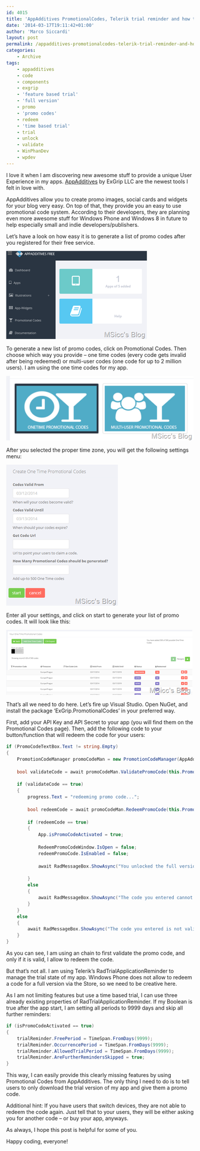 ```yaml
---
id: 4015
title: 'AppAdditives PromotionalCodes, Telerik trial reminder and how to let users unlock the full app on Windows Phone'
date: '2014-03-17T19:11:42+01:00'
author: 'Marco Siccardi'
layout: post
permalink: /appadditives-promotionalcodes-telerik-trial-reminder-and-how-to-let-users-unlock-the-full-app-on-windows-phone/
categories:
    - Archive
tags:
    - appadditives
    - code
    - components
    - exgrip
    - 'feature based trial'
    - 'full version'
    - promo
    - 'promo codes'
    - redeem
    - 'time based trial'
    - trial
    - unlock
    - validate
    - WinPhanDev
    - wpdev
---
```


I love it when I am discovering new awesome stuff to provide a unique User Experience in my apps. [AppAdditives](https://www.appadditives.com) by ExGrip LLC are the newest tools I felt in love with.

AppAdditives allow you to create promo images, social cards and widgets for your blog very easy. On top of that, they provide you an easy to use promotional code system. According to their developers, they are planning even more awesome stuff for Windows Phone and Windows 8 in future to help especially small and indie developers/publishers.

Let’s have a look on how easy it is to generate a list of promo codes after you registered for their free service.

![Screenshot (332)](/assets/img/2014/03/Screenshot-332.png "Screenshot (332)")

To generate a new list of promo codes, click on Promotional Codes. Then choose which way you provide – one time codes (every code gets invalid after being redeemed) or multi-user codes (one code for up to 2 million users). I am using the one time codes for my app.

![Screenshot (330)](/assets/img/2014/03/Screenshot-330.png "Screenshot (330)")

After you selected the proper time zone, you will get the following settings menu:

![settingsforpromocodes](/assets/img/2014/03/settingsforpromocodes.png "settingsforpromocodes")

Enter all your settings, and click on start to generate your list of promo codes. It will look like this:

![Screenshot (331)](/assets/img/2014/03/Screenshot-331.png "Screenshot (331)")

That’s all we need to do here. Let’s fire up Visual Studio. Open NuGet, and install the package ‘ExGrip.PromotionalCodes’ in your preferred way.

First, add your API Key and API Secret to your app (you will find them on the Promotional Codes page). Then, add the following code to your button/function that will redeem the code for your users:

``` csharp
if (PromoCodeTextBox.Text != string.Empty)
{
    PromotionCodeManager promoCodeMan = new PromotionCodeManager(AppAdditivesAPIKey, AppAdditivesAPISecret);

    bool validateCode = await promoCodeMan.ValidatePromoCode(this.PromoCodeTextBox.Text);

    if (validateCode == true)
    {
        progress.Text = "redeeming promo code...";

        bool redeemCode = await promoCodeMan.RedeemPromoCode(this.PromoCodeTextBox.Text);

        if (redeemCode == true)
        {
            App.isPromoCodeActivated = true;

            RedeemPromoCodeWindow.IsOpen = false;
            redeemPromoCode.IsEnabled = false;

            await RadMessageBox.ShowAsync("You unlocked the full version.", "Success", MessageBoxButtons.OK);

        }
        else
        {
            await RadMessageBox.ShowAsync("The code you entered cannot be redeemed. Please try again or contact our support.", "unable to redeem your code", MessageBoxButtons.OK);
        }
    }
    else
    {
        await RadMessageBox.ShowAsync("The code you entered is not valid. Please try again.", "invalid promo code", MessageBoxButtons.OK);
    }
}
```
 
As you can see, I am using an chain to first validate the promo code, and only if it is valid, I allow to redeem the code.

But that’s not all. I am using Telerik’s RadTrialApplicationReminder to manage the trial state of my app. Windows Phone does not allow to redeem a code for a full version via the Store, so we need to be creative here.

As I am not limiting features but use a time based trial, I can use three already existing properties of RadTrialApplicationReminder. If my Boolean is true after the app start, I am setting all periods to 9999 days and skip all further reminders:

``` csharp
if (isPromoCodeActivated == true)
{
    trialReminder.FreePeriod = TimeSpan.FromDays(9999);
    trialReminder.OccurrencePeriod = TimeSpan.FromDays(9999);
    trialReminder.AllowedTrialPeriod = TimeSpan.FromDays(9999);
    trialReminder.AreFurtherRemindersSkipped = true;
}
```
 
This way, I can easily provide this clearly missing features by using Promotional Codes from AppAdditives. The only thing I need to do is to tell users to only download the trial version of my app and give them a promo code.

Additional hint: If you have users that switch devices, they are not able to redeem the code again. Just tell that to your users, they will be either asking you for another code – or buy your app, anyways.

As always, I hope this post is helpful for some of you.

Happy coding, everyone!